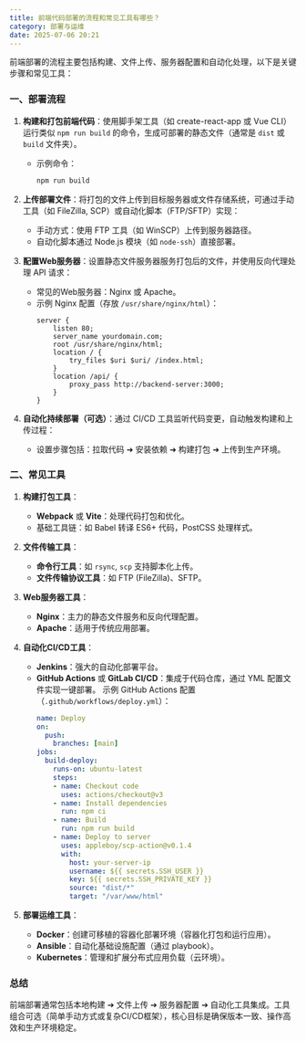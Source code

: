 ```yaml
---
title: 前端代码部署的流程和常见工具有哪些？
category: 部署与运维
date: 2025-07-06 20:21
---
```

前端部署的流程主要包括构建、文件上传、服务器配置和自动化处理，以下是关键步骤和常见工具：

### 一、部署流程

1. **构建和打包前端代码**：使用脚手架工具（如 create-react-app 或 Vue CLI）运行类似 `npm run build` 的命令，生成可部署的静态文件（通常是 `dist` 或 `build` 文件夹）。  
   - 示例命令：  
     ```bash
     npm run build
     ```

2. **上传部署文件**：将打包的文件上传到目标服务器或文件存储系统，可通过手动工具（如 FileZilla, SCP）或自动化脚本（FTP/SFTP）实现：  
   - 手动方式：使用 FTP 工具（如 WinSCP）上传到服务器路径。
   - 自动化脚本通过 Node.js 模块（如 `node-ssh`）直接部署。

3. **配置Web服务器**：设置静态文件服务器服务打包后的文件，并使用反向代理处理 API 请求：
   - 常见的Web服务器：Nginx 或 Apache。
   - 示例 Nginx 配置（存放 `/usr/share/nginx/html`）：
     ```nginx
     server {
         listen 80;
         server_name yourdomain.com;
         root /usr/share/nginx/html;
         location / {
             try_files $uri $uri/ /index.html;
         }
         location /api/ {
             proxy_pass http://backend-server:3000;
         }
     }
     ```

4. **自动化持续部署（可选）**：通过 CI/CD 工具监听代码变更，自动触发构建和上传过程：  
   - 设置步骤包括：拉取代码 ➜ 安装依赖 ➜ 构建打包 ➜ 上传到生产环境。

### 二、常见工具

1. **构建打包工具**：
   - **Webpack** 或 **Vite**：处理代码打包和优化。
   - 基础工具链：如 Babel 转译 ES6+ 代码，PostCSS 处理样式。

2. **文件传输工具**：
   - **命令行工具**：如 `rsync`, `scp` 支持脚本化上传。
   - **文件传输协议工具**：如 FTP (FileZilla)、SFTP。

3. **Web服务器工具**：
   - **Nginx**：主力的静态文件服务和反向代理配置。
   - **Apache**：适用于传统应用部署。 

4. **自动化CI/CD工具**：
   - **Jenkins**：强大的自动化部署平台。
   - **GitHub Actions** 或 **GitLab CI/CD**：集成于代码仓库，通过 YML 配置文件实现一键部署。
     示例 GitHub Actions 配置（`.github/workflows/deploy.yml`）：
     ```yaml
     name: Deploy
     on:
       push:
         branches: [main]
     jobs:
       build-deploy:
         runs-on: ubuntu-latest
         steps:
         - name: Checkout code
           uses: actions/checkout@v3
         - name: Install dependencies
           run: npm ci
         - name: Build
           run: npm run build
         - name: Deploy to server
           uses: appleboy/scp-action@v0.1.4
           with:
             host: your-server-ip
             username: ${{ secrets.SSH_USER }}
             key: ${{ secrets.SSH_PRIVATE_KEY }}
             source: "dist/*"
             target: "/var/www/html"
     ```

5. **部署运维工具**：
   - **Docker**：创建可移植的容器化部署环境（容器化打包和运行应用）。
   - **Ansible**：自动化基础设施配置（通过 playbook）。
   - **Kubernetes**：管理和扩展分布式应用负载（云环境）。

### 总结
前端部署通常包括本地构建 ➔ 文件上传 ➔ 服务器配置 ➔ 自动化工具集成。工具组合可选（简单手动方式或复杂CI/CD框架），核心目标是确保版本一致、操作高效和生产环境稳定。
